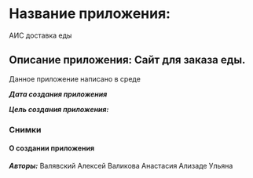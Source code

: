 # Название приложения:
АИС доставка еды
## Описание приложения: Сайт для заказа еды.

Данное приложение написано в среде 

***Дата создания приложения*** 

***Цель создания приложения:*** 

### Снимки

#### О создании приложения

***Авторы:*** 
Валявский Алексей
Валикова Анастасия 
Ализаде Ульяна
